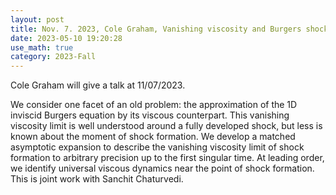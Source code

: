```yaml
---
layout: post
title: Nov. 7. 2023, Cole Graham, Vanishing viscosity and Burgers shock formation
date: 2023-05-10 19:20:28 
use_math: true
category: 2023-Fall
---
```

 
Cole Graham will give a talk at 11/07/2023. 

<div>
We consider one facet of an old problem: the approximation of the 1D inviscid Burgers equation by its viscous counterpart. This vanishing viscosity limit is well understood around a fully developed shock, but less is known about the moment of shock formation. We develop a matched asymptotic expansion to describe the vanishing viscosity limit of shock formation to arbitrary precision up to the first singular time. At leading order, we identify universal viscous dynamics near the point of shock formation. This is joint work with Sanchit Chaturvedi.
</div>
